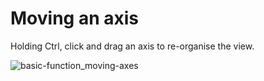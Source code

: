 # Moving an axis

Holding Ctrl, click and drag an axis to re-organise the view.

![basic-function_moving-axes](https://github.com/user-attachments/assets/002c5fca-12d5-447e-ac6e-a2ba676fcb1e)
